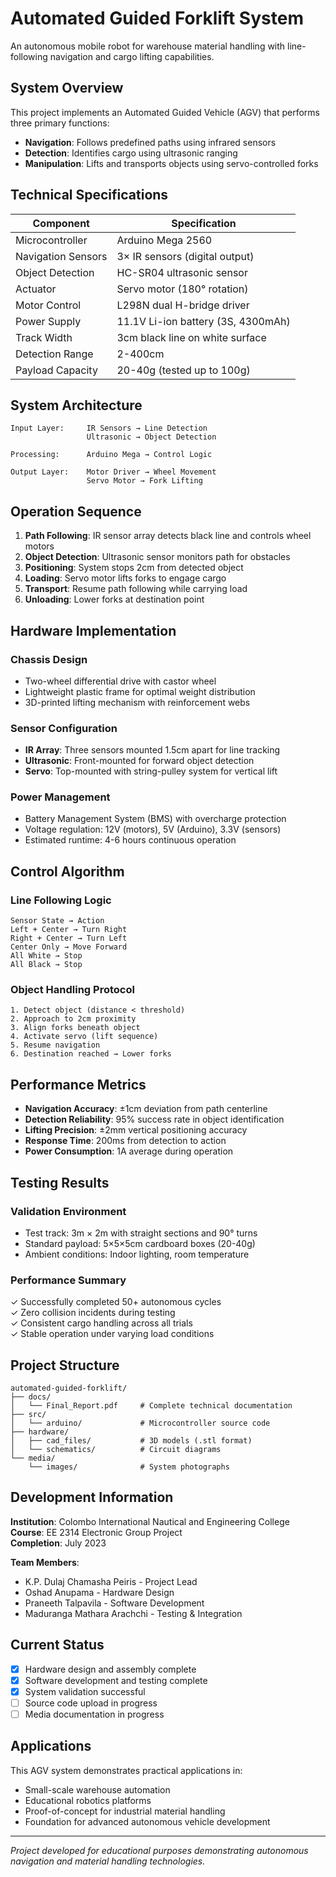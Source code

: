 # Automated Guided Forklift System

An autonomous mobile robot for warehouse material handling with line-following navigation and cargo lifting capabilities.

## System Overview

This project implements an Automated Guided Vehicle (AGV) that performs three primary functions:
- **Navigation**: Follows predefined paths using infrared sensors
- **Detection**: Identifies cargo using ultrasonic ranging
- **Manipulation**: Lifts and transports objects using servo-controlled forks

## Technical Specifications

| Component | Specification |
|-----------|---------------|
| Microcontroller | Arduino Mega 2560 |
| Navigation Sensors | 3× IR sensors (digital output) |
| Object Detection | HC-SR04 ultrasonic sensor |
| Actuator | Servo motor (180° rotation) |
| Motor Control | L298N dual H-bridge driver |
| Power Supply | 11.1V Li-ion battery (3S, 4300mAh) |
| Track Width | 3cm black line on white surface |
| Detection Range | 2-400cm |
| Payload Capacity | 20-40g (tested up to 100g) |

## System Architecture

```
Input Layer:     IR Sensors → Line Detection
                 Ultrasonic → Object Detection

Processing:      Arduino Mega → Control Logic

Output Layer:    Motor Driver → Wheel Movement
                 Servo Motor → Fork Lifting
```

## Operation Sequence

1. **Path Following**: IR sensor array detects black line and controls wheel motors
2. **Object Detection**: Ultrasonic sensor monitors path for obstacles
3. **Positioning**: System stops 2cm from detected object
4. **Loading**: Servo motor lifts forks to engage cargo
5. **Transport**: Resume path following while carrying load
6. **Unloading**: Lower forks at destination point

## Hardware Implementation

### Chassis Design
- Two-wheel differential drive with castor wheel
- Lightweight plastic frame for optimal weight distribution
- 3D-printed lifting mechanism with reinforcement webs

### Sensor Configuration
- **IR Array**: Three sensors mounted 1.5cm apart for line tracking
- **Ultrasonic**: Front-mounted for forward object detection
- **Servo**: Top-mounted with string-pulley system for vertical lift

### Power Management
- Battery Management System (BMS) with overcharge protection
- Voltage regulation: 12V (motors), 5V (Arduino), 3.3V (sensors)
- Estimated runtime: 4-6 hours continuous operation

## Control Algorithm

### Line Following Logic
```
Sensor State → Action
Left + Center → Turn Right
Right + Center → Turn Left  
Center Only → Move Forward
All White → Stop
All Black → Stop
```

### Object Handling Protocol
```
1. Detect object (distance < threshold)
2. Approach to 2cm proximity
3. Align forks beneath object
4. Activate servo (lift sequence)
5. Resume navigation
6. Destination reached → Lower forks
```

## Performance Metrics

- **Navigation Accuracy**: ±1cm deviation from path centerline
- **Detection Reliability**: 95% success rate in object identification
- **Lifting Precision**: ±2mm vertical positioning accuracy
- **Response Time**: 200ms from detection to action
- **Power Consumption**: 1A average during operation

## Testing Results

### Validation Environment
- Test track: 3m × 2m with straight sections and 90° turns
- Standard payload: 5×5×5cm cardboard boxes (20-40g)
- Ambient conditions: Indoor lighting, room temperature

### Performance Summary
✓ Successfully completed 50+ autonomous cycles  
✓ Zero collision incidents during testing  
✓ Consistent cargo handling across all trials  
✓ Stable operation under varying load conditions

## Project Structure

```
automated-guided-forklift/
├── docs/
│   └── Final_Report.pdf     # Complete technical documentation
├── src/
│   └── arduino/             # Microcontroller source code
├── hardware/
│   ├── cad_files/           # 3D models (.stl format)
│   └── schematics/          # Circuit diagrams
└── media/
    └── images/              # System photographs
```

## Development Information

**Institution**: Colombo International Nautical and Engineering College  
**Course**: EE 2314 Electronic Group Project  
**Completion**: July 2023

**Team Members**:
- K.P. Dulaj Chamasha Peiris - Project Lead
- Oshad Anupama - Hardware Design  
- Praneeth Talpavila - Software Development
- Maduranga Mathara Arachchi - Testing & Integration

## Current Status

- [x] Hardware design and assembly complete
- [x] Software development and testing complete  
- [x] System validation successful
- [ ] Source code upload in progress
- [ ] Media documentation in progress

## Applications

This AGV system demonstrates practical applications in:
- Small-scale warehouse automation
- Educational robotics platforms  
- Proof-of-concept for industrial material handling
- Foundation for advanced autonomous vehicle development

---

*Project developed for educational purposes demonstrating autonomous navigation and material handling technologies.*
